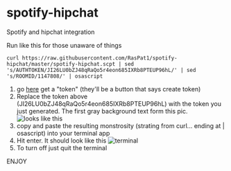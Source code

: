 spotify-hipchat
===============

Spotify and hipchat integration

Run like this for those unaware of things

`
curl https://raw.githubusercontent.com/RasPat1/spotify-hipchat/master/spotify-hipchat.scpt | sed 's/AUTHTOKEN/JI26LU0bZJ48qRaQo5r4eon685IXRb8PTEUP96hL/' | sed 's/ROOMID/1147808/' | osascript
`


1. go [here](https://shoptiques.hipchat.com/account/confirm_password?redirect_to=/account/api) get a "token" (they'll be a button that says create token)
2. Replace the token above (JI26LU0bZJ48qRaQo5r4eon685IXRb8PTEUP96hL) with the token you just generated. The first gray background text form this pic. ![looks like this](www.dropbox.com/s/ddylimopknngpjf/Screenshot%202015-02-11%2015.08.59.png?dl=0)
3. copy and paste the resulting monstrosity (strating from curl... ending at | osascript) into your terminal app
4. Hit enter. It should look like this ![terminal](www.dropbox.com/s/kdm3bty7xpnb9po/Screenshot%202015-02-11%2015.12.26.png?dl=0)
5. To turn off just quit the terminal
 

ENJOY

